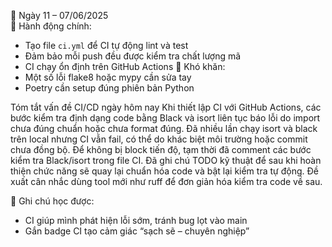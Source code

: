 📅 Ngày 11 – 07/06/2025  
🔹 Hành động chính:
- Tạo file `ci.yml` để CI tự động lint và test
- Đảm bảo mỗi push đều được kiểm tra chất lượng mã
- CI chạy ổn định trên GitHub Actions
🔸 Khó khăn:
- Một số lỗi flake8 hoặc mypy cần sửa tay
- Poetry cần setup đúng phiên bản Python
  
Tóm tắt vấn đề CI/CD ngày hôm nay
Khi thiết lập CI với GitHub Actions, các bước kiểm tra định dạng code bằng Black và isort liên tục báo lỗi do import chưa đúng chuẩn hoặc chưa format đúng.
Đã nhiều lần chạy isort và black trên local nhưng CI vẫn fail, có thể do khác biệt môi trường hoặc commit chưa đồng bộ.
Để không bị block tiến độ, tạm thời đã comment các bước kiểm tra Black/isort trong file CI.
Đã ghi chú TODO kỹ thuật để sau khi hoàn thiện chức năng sẽ quay lại chuẩn hóa code và bật lại kiểm tra tự động.
Đề xuất cân nhắc dùng tool mới như ruff để đơn giản hóa kiểm tra code về sau.

📌 Ghi chú học được:
- CI giúp mình phát hiện lỗi sớm, tránh bug lọt vào main
- Gắn badge CI tạo cảm giác “sạch sẽ – chuyên nghiệp”

